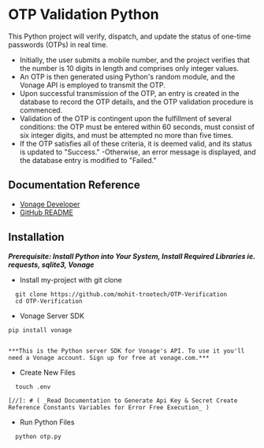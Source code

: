 
# OTP Validation Python

This Python project will verify, dispatch, and update the status of one-time passwords (OTPs) in real time. 
- Initially, the user submits a mobile number, and the project verifies that the number is 10 digits in length and comprises only integer values.
- An OTP is then generated using Python's random module, and the Vonage API is employed to transmit the OTP. 
- Upon successful transmission of the OTP, an entry is created in the database to record the OTP details, and the OTP validation procedure is commenced. 
- Validation of the OTP is contingent upon the fulfillment of several conditions: the OTP must be entered within 60 seconds, must consist of six integer digits, and must be attempted no more than five times. 
- If the OTP satisfies all of these criteria, it is deemed valid, and its status is updated to "Success." 
-Otherwise, an error message is displayed, and the database entry is modified to "Failed."



## Documentation Reference

 - [Vonage Developer](https://www.vonage.com/developer-center/)
 - [GitHub README](https://github.com/mohit-trootech/OTP-Verification)

## Installation

_**Prerequisite: Install Python into Your System, Install Required Libraries ie. requests, sqlite3, Vonage**_

- Install my-project with git clone

```
  git clone https://github.com/mohit-trootech/OTP-Verification
  cd OTP-Verification
```
    
- Vonage Server SDK

```
pip install vonage


***This is the Python server SDK for Vonage's API. To use it you'll need a Vonage account. Sign up for free at vonage.com.***
```
-  Create New Files

```
  touch .env

[//]: # ( _Read Documentation to Generate Api Key & Secret Create Reference Constants Variables for Error Free Execution_ )
```

- Run Python Files

```
  python otp.py
```
